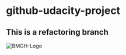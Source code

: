 # github-udacity-project
## This is a refactoring branch
![BMGH-Logo](https://fontmeme.com/permalink/210311/f196c28100c1e8339575c639b9e6c467.png)
